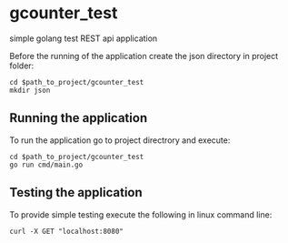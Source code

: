 # gcounter_test

simple golang test REST api application

Before the running of the application create the json directory in project folder:
```
cd $path_to_project/gcounter_test
mkdir json 
```

## Running the application
To run the application go to project directrory and execute:
```
cd $path_to_project/gcounter_test
go run cmd/main.go
```

## Testing the application
To provide simple testing execute the following in linux command line:
```
curl -X GET "localhost:8080"
```
